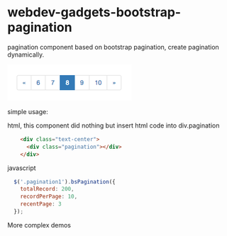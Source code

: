 # webdev-gadgets-bootstrap-pagination
pagination component based on bootstrap pagination, create pagination dynamically.

![example image](https://raw.githubusercontent.com/jdk137/webdev-gadgets-bootstrap-pagination/master/pagination.png)

simple usage:

html, this component did nothing but insert html code into div.pagination
``` html
    <div class="text-center">
      <div class="pagination"></div>
    </div>
```

javascript
``` js
  $('.pagination1').bsPagination({
    totalRecord: 200,
    recordPerPage: 10,
    recentPage: 3
  });
```

More complex demos
